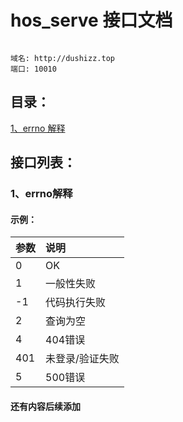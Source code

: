 # hos_serve 接口文档
```

域名: http://dushizz.top
端口: 10010

```

## 目录：

[1、errno 解释](#1errno解释)<br/>


## 接口列表：

### 1、errno解释

#### 示例：

|参数|说明|
|:-----|:-----|
|0        |OK |
|1        |一般性失败 |
|-1       |代码执行失败 |
|2       |查询为空 |
|4       |404错误 |
|401       |未登录/验证失败 |
|5       |500错误 |


#### 还有内容后续添加